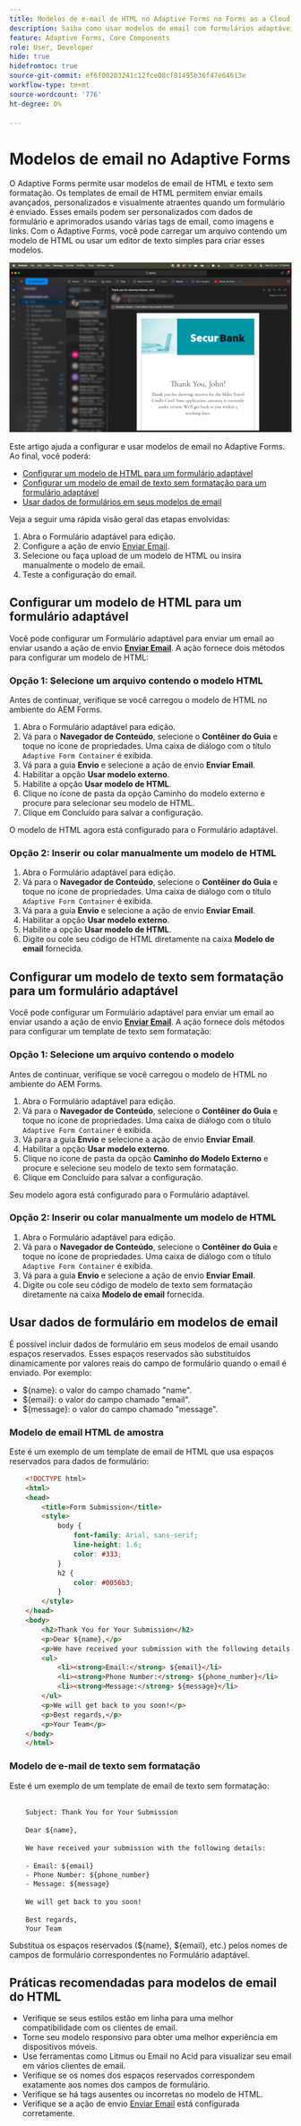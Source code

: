 ```yaml
---
title: Modelos de e-mail de HTML no Adaptive Forms no Forms as a Cloud Service
description: Saiba como usar modelos de email com formulários adaptáveis.
feature: Adaptive Forms, Core Components
role: User, Developer
hide: true
hidefromtoc: true
source-git-commit: ef6f00203241c12fce08cf81495b36f47e64613e
workflow-type: tm+mt
source-wordcount: '776'
ht-degree: 0%

---
```


# Modelos de email no Adaptive Forms

O Adaptive Forms permite usar modelos de email de HTML e texto sem formatação. Os templates de email de HTML permitem enviar emails avançados, personalizados e visualmente atraentes quando um formulário é enviado. Esses emails podem ser personalizados com dados de formulário e aprimorados usando várias tags de email, como imagens e links. Com o Adaptive Forms, você pode carregar um arquivo contendo um modelo de HTML ou usar um editor de texto simples para criar esses modelos.

![modelos de email de HTML](/help/forms/assets/html-email.png)

Este artigo ajuda a configurar e usar modelos de email no Adaptive Forms. Ao final, você poderá:

* [Configurar um modelo de HTML para um formulário adaptável](#configure-an-html-template-for-an-adaptive-form)
* [Configurar um modelo de email de texto sem formatação para um formulário adaptável](#configure-a-plain-text-template-for-an-adaptive-form)
* [Usar dados de formulários em seus modelos de email](#use-form-data-in-your-email-templates)


Veja a seguir uma rápida visão geral das etapas envolvidas:

1. Abra o Formulário adaptável para edição.
1. Configure a ação de envio [Enviar Email](/help/forms/configure-submit-action-send-email.md).
1. Selecione ou faça upload de um modelo de HTML ou insira manualmente o modelo de email.
1. Teste a configuração do email.

## Configurar um modelo de HTML para um formulário adaptável

Você pode configurar um Formulário adaptável para enviar um email ao enviar usando a ação de envio [**Enviar Email**](/help/forms/configure-submit-action-send-email.md). A ação fornece dois métodos para configurar um modelo de HTML:

### Opção 1: Selecione um arquivo contendo o modelo HTML

Antes de continuar, verifique se você carregou o modelo de HTML no ambiente do AEM Forms.

1. Abra o Formulário adaptável para edição.
1. Vá para o **Navegador de Conteúdo**, selecione o **Contêiner do Guia** e toque no ícone de propriedades. Uma caixa de diálogo com o título `Adaptive Form Container` é exibida.
1. Vá para a guia **Envio** e selecione a ação de envio **Enviar Email**.
1. Habilitar a opção **Usar modelo externo**.
1. Habilite a opção **Usar modelo de HTML**.
1. Clique no ícone de pasta da opção Caminho do modelo externo e procure para selecionar seu modelo de HTML.
1. Clique em Concluído para salvar a configuração.

O modelo de HTML agora está configurado para o Formulário adaptável.

### Opção 2: Inserir ou colar manualmente um modelo de HTML

1. Abra o Formulário adaptável para edição.
1. Vá para o **Navegador de Conteúdo**, selecione o **Contêiner do Guia** e toque no ícone de propriedades. Uma caixa de diálogo com o título `Adaptive Form Container` é exibida.
1. Vá para a guia **Envio** e selecione a ação de envio **Enviar Email**.
1. Habilitar a opção **Usar modelo externo**.
1. Habilite a opção **Usar modelo de HTML**.
1. Digite ou cole seu código de HTML diretamente na caixa **Modelo de email** fornecida.


## Configurar um modelo de texto sem formatação para um formulário adaptável

Você pode configurar um Formulário adaptável para enviar um email ao enviar usando a ação de envio [**Enviar Email**](/help/forms/configure-submit-action-send-email.md). A ação fornece dois métodos para configurar um template de texto sem formatação:

### Opção 1: Selecione um arquivo contendo o modelo

Antes de continuar, verifique se você carregou o modelo de HTML no ambiente do AEM Forms.

1. Abra o Formulário adaptável para edição.
1. Vá para o **Navegador de Conteúdo**, selecione o **Contêiner do Guia** e toque no ícone de propriedades. Uma caixa de diálogo com o título `Adaptive Form Container` é exibida.
1. Vá para a guia **Envio** e selecione a ação de envio **Enviar Email**.
1. Habilitar a opção **Usar modelo externo**.
1. Clique no ícone de pasta da opção **Caminho do Modelo Externo** e procure e selecione seu modelo de texto sem formatação.
1. Clique em Concluído para salvar a configuração.

Seu modelo agora está configurado para o Formulário adaptável.

### Opção 2: Inserir ou colar manualmente um modelo de HTML

1. Abra o Formulário adaptável para edição.
1. Vá para o **Navegador de Conteúdo**, selecione o **Contêiner do Guia** e toque no ícone de propriedades. Uma caixa de diálogo com o título `Adaptive Form Container` é exibida.
1. Vá para a guia **Envio** e selecione a ação de envio **Enviar Email**.
1. Digite ou cole seu código de modelo de texto sem formatação diretamente na caixa **Modelo de email** fornecida.

## Usar dados de formulário em modelos de email

É possível incluir dados de formulário em seus modelos de email usando espaços reservados. Esses espaços reservados são substituídos dinamicamente por valores reais do campo de formulário quando o email é enviado. Por exemplo:

* ${name}: o valor do campo chamado &quot;name&quot;.
* ${email}: o valor do campo chamado &quot;email&quot;.
* ${message}: o valor do campo chamado &quot;message&quot;.

### Modelo de email HTML de amostra

Este é um exemplo de um template de email de HTML que usa espaços reservados para dados de formulário:

```HTML
    <!DOCTYPE html>
    <html>
    <head>
        <title>Form Submission</title>
        <style>
            body {
                font-family: Arial, sans-serif;
                line-height: 1.6;
                color: #333;
            }
            h2 {
                color: #0056b3;
            }
        </style>
    </head>
    <body>
        <h2>Thank You for Your Submission</h2>
        <p>Dear ${name},</p>
        <p>We have received your submission with the following details:</p>
        <ul>
            <li><strong>Email:</strong> ${email}</li>
            <li><strong>Phone Number:</strong> ${phone_number}</li>
            <li><strong>Message:</strong> ${message}</li>
        </ul>
        <p>We will get back to you soon!</p>
        <p>Best regards,</p>
        <p>Your Team</p>
    </body>
    </html>
```

### Modelo de e-mail de texto sem formatação

Este é um exemplo de um template de email de texto sem formatação:

```TXT
    
    Subject: Thank You for Your Submission
    
    Dear ${name},
    
    We have received your submission with the following details:
    
    - Email: ${email}
    - Phone Number: ${phone_number}
    - Message: ${message}
    
    We will get back to you soon!
    
    Best regards,
    Your Team
```

Substitua os espaços reservados (${name}, ${email}, etc.) pelos nomes de campos de formulário correspondentes no Formulário adaptável.

## Práticas recomendadas para modelos de email do HTML

* Verifique se seus estilos estão em linha para uma melhor compatibilidade com os clientes de email.
* Torne seu modelo responsivo para obter uma melhor experiência em dispositivos móveis.
* Use ferramentas como Litmus ou Email no Acid para visualizar seu email em vários clientes de email.
* Verifique se os nomes dos espaços reservados correspondem exatamente aos nomes dos campos de formulário.
* Verifique se há tags ausentes ou incorretas no modelo de HTML.
* Verifique se a ação de envio [Enviar Email](/help/forms/configure-submit-action-send-email.md) está configurada corretamente.
